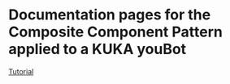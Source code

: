 # Documentation pages for the Composite Component Pattern applied to a KUKA youBot

[Tutorial](doc/tutorial.md)